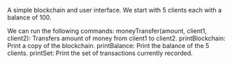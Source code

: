 A simple blockchain and user interface. We start with 5 clients each with a balance of 100.

We can run the following commands:
moneyTransfer(amount, client1, client2): Transfers amount of money from client1 to client2.
printBlockchain: Print a copy of the blockchain.
printBalance: Print the balance of the 5 clients.
printSet: Print the set of transactions currently recorded.
